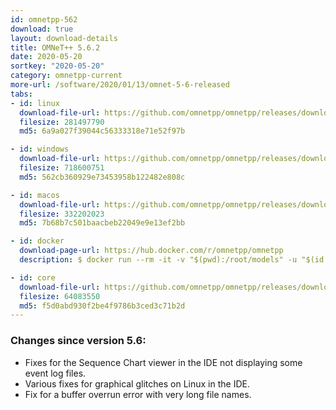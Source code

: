```yaml
---
id: omnetpp-562
download: true
layout: download-details
title: OMNeT++ 5.6.2
date: 2020-05-20
sortkey: "2020-05-20"
category: omnetpp-current
more-url: /software/2020/01/13/omnet-5-6-released
tabs:
- id: linux
  download-file-url: https://github.com/omnetpp/omnetpp/releases/download/omnetpp-5.6.2/omnetpp-5.6.2-src-linux.tgz
  filesize: 281497790
  md5: 6a9a027f39044c56333318e71e52f97b

- id: windows
  download-file-url: https://github.com/omnetpp/omnetpp/releases/download/omnetpp-5.6.2/omnetpp-5.6.2-src-windows.zip
  filesize: 718600751
  md5: 562cb360929e73453958b122482e808c

- id: macos
  download-file-url: https://github.com/omnetpp/omnetpp/releases/download/omnetpp-5.6.2/omnetpp-5.6.2-src-macosx.tgz
  filesize: 332202023
  md5: 7b68b7c501baacbeb22049e9e13ef2bb

- id: docker
  download-page-url: https://hub.docker.com/r/omnetpp/omnetpp
  description: $ docker run --rm -it -v "$(pwd):/root/models" -u "$(id -u):$(id -g)" omnetpp/omnetpp:u18.04-5.6.2

- id: core
  download-file-url: https://github.com/omnetpp/omnetpp/releases/download/omnetpp-5.6.2/omnetpp-5.6.2-src-core.tgz
  filesize: 64083550
  md5: f5d0abd930f2be4f9786b3ced3c71b2d
---
```


### Changes since version 5.6:

- Fixes for the Sequence Chart viewer in the IDE not displaying some event log files.
- Various fixes for graphical glitches on Linux in the IDE.
- Fix for a buffer overrun error with very long file names.
